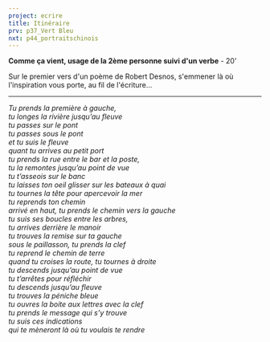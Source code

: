 ```yaml
---
project: ecrire
title: Itinéraire
prv: p37_Vert Bleu
nxt: p44_portraitschinois
---
```


**Comme ça vient, usage de la 2ème personne suivi d'un verbe** - 20'

Sur le premier vers d'un poème de Robert Desnos, s'emmener là où l'inspiration vous porte, au fil de l'écriture...

---

*Tu prends la première à gauche,  
tu longes la rivière jusqu’au fleuve  
tu passes sur le pont  
tu passes sous le pont  
et tu suis le fleuve  
quant tu arrives au petit port  
tu prends la rue entre le bar et la poste,  
tu la remontes jusqu’au point de vue  
tu t’asseois sur le banc  
tu laisses ton oeil glisser sur les bateaux à quai  
tu tournes la tête pour apercevoir la mer  
tu reprends ton chemin  
arrivé en haut, tu prends le chemin vers la gauche  
tu suis ses boucles entre les arbres,  
tu arrives derrière le manoir  
tu trouves la remise sur ta gauche  
sous le paillasson, tu prends la clef  
tu reprend le chemin de terre  
quand tu croises la route, tu tournes à droite  
tu descends jusqu’au point de vue  
tu t’arrêtes pour réfléchir  
tu descends jusqu’au fleuve  
tu trouves la péniche bleue  
tu ouvres la boite aux lettres avec la clef  
tu prends le message qui s’y trouve  
tu suis ces indications  
qui te mèneront là où tu voulais te rendre*